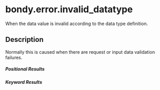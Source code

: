 # bondy.error.invalid_datatype
When the data value is invalid according to the data type definition.

## Description
Normally this is caused when there are request or input data validation failures.

##### Positional Results
<DataTreeView
	:maxDepth="10"
	:data="JSON.stringify({
        0: {
            'type': 'string',
            'description': 'The error message'
        }
	})"
/>

##### Keyword Results
<DataTreeView
	:maxDepth="10"
	:data="JSON.stringify({
        'code': {
            'type': 'string',
            'description': 'invalid_datatype'
        },
        'description': {
            'type': 'string',
            'description': 'The error description'
        },
        'key': {
            'type': 'string',
            'description': 'The property key with failures'
        },
        'message': {
            'type': 'string',
            'description': 'The error message'
        },
        'value': {
            'type': 'string',
            'description': 'The provided value'
        }
	})"
/>